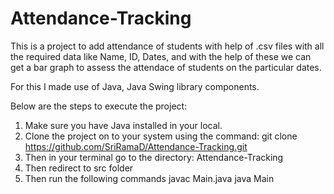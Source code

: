 # Attendance-Tracking

This is a project to add attendance of students with help of .csv files with all the required data like Name, ID, Dates, and with the help of these we can get a bar graph to assess the attendace of students on the particular dates.

For this I made use of Java, Java Swing library components.

Below are the steps to execute the project:

1. Make sure you have Java installed in your local.
2. Clone the project on to your system using the command: git clone https://github.com/SriRamaD/Attendance-Tracking.git
3. Then in your terminal go to the directory: Attendance-Tracking
4. Then redirect to src folder
5. Then run the following commands
   javac Main.java
   java Main